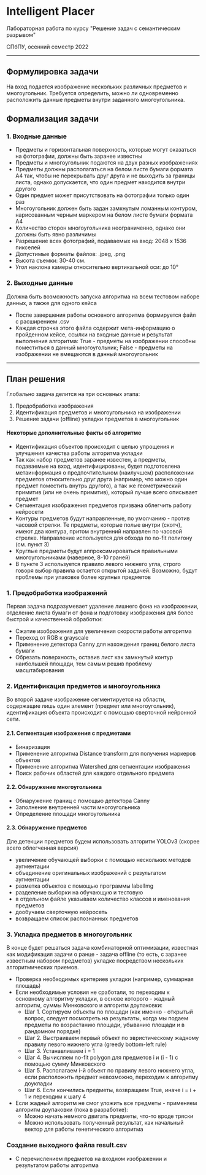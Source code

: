 # Intelligent Placer
Лабораторная работа по курсу "Решение задач с семантическим разрывом"<p>
СПбПУ, осенний семестр 2022
***
## Формулировка задачи
На вход подается изображение нескольких различных предметов и многоугольник. Требуется определить, 
можно ли одновременно расположить данные предметы внутри заданного многоугольника.
## Формализация задачи
### 1. Входные данные

- Предметы и горизонтальная поверхность, которые могут оказаться на фотографии, должны быть заранее известны
- Предметы и многоугольник подаются на двух разных изображениях
- Предметы должны располагаться на белом листе бумаги формата А4 так, чтобы не перекрывать друг друга и не выходить за границы листа, однако допускается, что один предмет находится внутри другого
- Один предмет может присутствовать на фотографии только один раз
- Многоугольник должен быть задан замкнутым ломанным контуром, нарисованным черным маркером на белом листе бумаги формата А4
- Количество сторон многоугольника неограниченно, однако они должны быть явно различимы
- Разрешение всех фотографий, подаваемых на вход: 2048 х 1536 пикселей
- Допустимые форматы файлов: .jpeg, .png
- Высота съемки: 30-40 см.
- Угол наклона камеры относительно вертикальной оси: до 10°

### 2. Выходные данные
Должна быть возможность запуска алгоритма на всем тестовом наборе данных, а также для одного кейса

- После завершения работы основного алгоритма формируется файл с расширением .csv
- Каждая строчка этого файла содержит мета-информацию о пройденном кейсе, ссылки на входные данные и результат выполнения алгоритма: True - предметы на изображении способны поместиться в данный многоугольник; False - предметы на изображении не вмещаются в данный многоугольник
***
## План решения
Глобально задача делится на три основных этапа:
1. Предобработка изображения
2. Идентификация предметов и многоугольника на изображении
3. Решение задачи (offline) укладки предметов в многоугольник

#### Некоторые дополнительные факты об алгоритме
- Идентификация объектов происходит с целью упрощения и улучшения качества работы алгоритма укладки
- Так как набор предметов заранее известен, а предметы, подаваемые на вход, идентифицированы, будет подготовлена метаинформация о предпочтительном (наилучшем) расположении предметов относительно друг друга (например, что можно один предмет поместить внутрь другого), а так же геометрический примитив (или не очень примитив), который лучше всего описывает предмет
- Сегментация изображения предметов призвана облегчить работу нейросети
- Контуры предметов будут направленные, по умолчанию - против часовой стрелки. Те предметы, которые полые внутри (скотч), имеют два контура, притом внутренний направлен по часовой стрелке. Направление используется для обхода по no-fit полигону (см. пункт 3)
- Круглые предметы будут аппроксимироваться правильными многоугольниками (наверное, 8-10 граней)
- В пункте 3 используется правило левого нижнего угла, строго говоря выбор правила остается открытой задачей. Возможно, будут проблемы при упаковке более крупных предметов

### 1. Предобработка изображений
Первая задача подразумевает удаление лишнего фона на изображении, отделение листа бумаги от фона и подготовку изображения для более быстрой и качественной обработки:
- Сжатие изображения для увеличения скорости работы алгоритма
- Переход от RGB к grayscale
- Применение детектора Canny для нахождения границ белого листа бумаги
- Обрезать поверхность, оставив лист как замкнутый контур наибольшей площади, тем самым решив проблему масштабирования

### 2. Идентификация предметов и многоугольника
Во второй задаче изображение сегментируется на области, содержащие лишь один элемент (предмет или многоугольник), идентификация объекта происходит с помощью сверточной нейронной сети.

#### 2.1. Сегментация изображения с предметами
- Бинаризация
- Применение алгоритма Distance transform для получения маркеров объектов
- Применение алгоритма Watershed для сегментации изображения
- Поиск рабочих областей для каждого отдельного предмета

#### 2.2. Обнаружение многоугольника
- Обнаружение границ с помощью детектора Canny
- Заполнение внутренней части многоугольника
- Определение площади многоугольника

#### 2.3. Обнаружение предметов
Дле детекции предметов будем использовать алгоритм YOLOv3 (скорее всего облегченная версия)
- увеличение обучающей выборки с помощью нескольких методов аугментации
- объединение оригинальных изображений с результатом аугментации
- разметка объектов с помощью программы labelImg
- разделение выборки на обучающую и тестовую
- в отдельном файле указываем количество классов и именования предметов
- дообучаем сверточную нейросеть
- возвращаем список распознанных предметов

### 3. Укладка предметов в многоугольник
В конце будет решаться задача комбинаторной оптимизации, известная как модификация задачи о ранце - задача offline 
(то есть, с заранее известным набором предметов) укладке посредством нескольких алгоритмических приемов.

- Проверка необходимых критериев укладки (например, суммарная площадь)
- Если необходимые условия не сработали, то переходим к основному алгоритму укладки, в основе которого - жадный алгоритм, суммы Минковского и алгоритм доупаковки:
  - Шаг 1. Сортируем объекты по площади (как именно - открытый вопрос, следует посмотреть на результаты, когда мы подаем предметы по возрастанию площади, убыванию площади и в рандомном порядке)
  - Шаг 2. Выстраиваем первый объект по эвристическому жадному правилу левого нижнего угла (greedy bottom-left rule)
  - Шаг 3. Устанавливаем i = 1
  - Шаг 4. Вычисляем no-fit polygon для предметов i и (i - 1) с помощью сумму Минковского
  - Шаг 5. Располагаем i-й объект по правилу левого нижнего угла, если расположить предмет невозможно, переходим к алгоритму доукладки
  - Шаг 6. Если кончились предметы, возвращаем True, иначе i = i + 1 и переходим к шагу 4
- Если жадный алгоритм не смог уложить все предметы - применяем алгоритм доупаковки (пока в разработке):
  - Можно начать немного двигать предметы, что-то вроде тряски
  - Можно использовать полученный результат, как начальный вектор для работы генетического алгоритма

### Создание выходного файла result.csv 
- С перечислением предметов на входном изображении и результатом работы алгоритма
